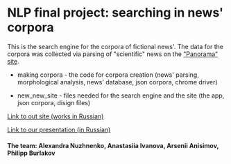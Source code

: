 # NLP final project: searching in news' corpora

This is the search engine for the corpora of fictional news'.
The data for the corpora was collected via parsing of "scientific" news on the ["Panorama" site](https://panorama.pub/science).

* making corpora - the code for corpora creation (news' parsing, morphological analysis, news' database, json corpora, chrome driver)

* new_new_site - files needed for the search engine and the site (the app, json corpora, disign files)

[Link to out site (works in Russian)](http://philinguistic.pythonanywhere.com/)

[Link to our presentation (in Russian)](https://docs.google.com/presentation/d/1dRbAPyo9SPdDU8avGEoVypENcK6W2qEeHJvO2KFzslQ/edit?usp=sharing)

#### The team: Alexandra Nuzhnenko, Anastasiia Ivanova, Arsenii Anisimov, Philipp Burlakov
